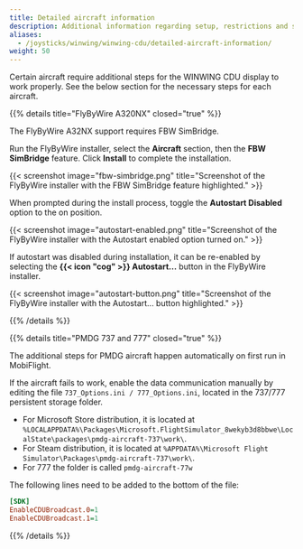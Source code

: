 ```yaml
---
title: Detailed aircraft information
description: Additional information regarding setup, restrictions and specialties of certain aircraft.
aliases:
  - /joysticks/winwing/winwing-cdu/detailed-aircraft-information/
weight: 50
---
```


Certain aircraft require additional steps for the WINWING CDU display to work properly. See the below section for the necessary steps for each aircraft.

{{% details title="FlyByWire A320NX" closed="true" %}}

The FlyByWire A32NX support requires FBW SimBridge.

Run the FlyByWire installer, select the **Aircraft** section, then the **FBW SimBridge** feature. Click **Install** to complete the installation.

{{< screenshot image="fbw-simbridge.png" title="Screenshot of the FlyByWire installer with the FBW SimBridge feature highlighted." >}}

When prompted during the install process, toggle the **Autostart Disabled** option to the on position.

{{< screenshot image="autostart-enabled.png" title="Screenshot of the FlyByWire installer with the Autostart enabled option turned on." >}}

If autostart was disabled during installation, it can be re-enabled by selecting the **{{< icon "cog" >}} Autostart...** button in the FlyByWire installer.

{{< screenshot image="autostart-button.png" title="Screenshot of the FlyByWire installer with the Autostart... button highlighted." >}}

{{% /details %}}

{{% details title="PMDG 737 and 777" closed="true" %}}

The additional steps for PMDG aircraft happen automatically on first run in MobiFlight.

If the aircraft fails to work, enable the data communication manually by editing the file `737_Options.ini / 777_Options.ini`, located in the 737/777 persistent storage folder.

- For Microsoft Store distribution, it is located at `%LOCALAPPDATA%\Packages\Microsoft.FlightSimulator_8wekyb3d8bbwe\LocalState\packages\pmdg-aircraft-737\work\`.
- For Steam distribution, it is located at `%APPDATA%\Microsoft Flight Simulator\Packages\pmdg-aircraft-737\work\`.
- For 777 the folder is called `pmdg-aircraft-77w`

The following lines need to be added to the bottom of the file:

```ini
[SDK]
EnableCDUBroadcast.0=1
EnableCDUBroadcast.1=1
```

{{% /details %}}
